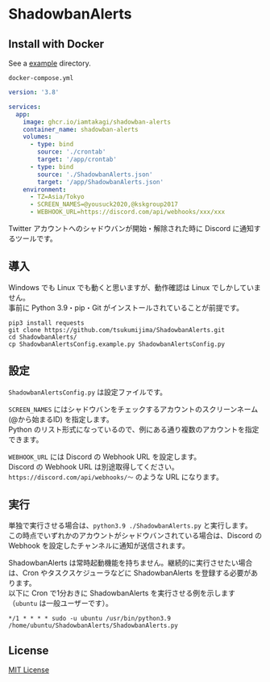 # ShadowbanAlerts

## Install with Docker

See a [example](./example/) directory.

`docker-compose.yml`
```yml
version: '3.8'

services:
  app:
    image: ghcr.io/iamtakagi/shadowban-alerts
    container_name: shadowban-alerts
    volumes:
      - type: bind
        source: './crontab'
        target: '/app/crontab'
      - type: bind
        source: './ShadowbanAlerts.json'
        target: '/app/ShadowbanAlerts.json'
    environment:
      - TZ=Asia/Tokyo
      - SCREEN_NAMES=@yousuck2020,@kskgroup2017
      - WEBHOOK_URL=https://discord.com/api/webhooks/xxx/xxx
```

Twitter アカウントへのシャドウバンが開始・解除された時に Discord に通知するツールです。

## 導入

Windows でも Linux でも動くと思いますが、動作確認は Linux でしかしていません。  
事前に Python 3.9・pip・Git がインストールされていることが前提です。

```Shell
pip3 install requests
git clone https://github.com/tsukumijima/ShadowbanAlerts.git
cd ShadowbanAlerts/
cp ShadowbanAlertsConfig.example.py ShadowbanAlertsConfig.py
```

## 設定

`ShadowbanAlertsConfig.py` は設定ファイルです。

`SCREEN_NAMES` にはシャドウバンをチェックするアカウントのスクリーンネーム (@から始まるID) を指定します。  
Python のリスト形式になっているので、例にある通り複数のアカウントを指定できます。

`WEBHOOK_URL` には Discord の Webhook URL を設定します。  
Discord の Webhook URL は別途取得してください。`https://discord.com/api/webhooks/～` のような URL になります。

## 実行

単独で実行させる場合は、`python3.9 ./ShadowbanAlerts.py` と実行します。  
この時点でいずれかのアカウントがシャドウバンされている場合は、Discord の Webhook を設定したチャンネルに通知が送信されます。

ShadowbanAlerts は常時起動機能を持ちません。継続的に実行させたい場合は、Cron やタスクスケジューラなどに ShadowbanAlerts を登録する必要があります。  
以下に Cron で1分おきに ShadowbanAlerts を実行させる例を示します（`ubuntu` は一般ユーザーです）。

```
*/1 * * * * sudo -u ubuntu /usr/bin/python3.9 /home/ubuntu/ShadowbanAlerts/ShadowbanAlerts.py
```

## License

[MIT License](License.txt)
